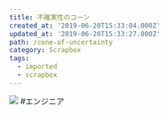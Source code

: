 ```yaml
---
title: 不確実性のコーン
created_at: '2019-06-20T15:33:04.000Z'
updated_at: '2019-06-20T15:33:27.000Z'
path: /cone-of-uncertainty
category: Scrapbox
tags:
  - imported
  - scrapbox
---
```

![](https://cdn-ak.f.st-hatena.com/images/fotolife/d/dkfj/20170518/20170518115300.webp)
#エンジニア
